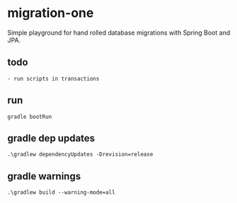 # migration-one

Simple playground for hand rolled database migrations with Spring Boot and JPA.

## todo

    - run scripts in transactions

## run

    gradle bootRun

## gradle dep updates

    .\gradlew dependencyUpdates -Drevision=release

## gradle warnings

    .\gradlew build --warning-mode=all